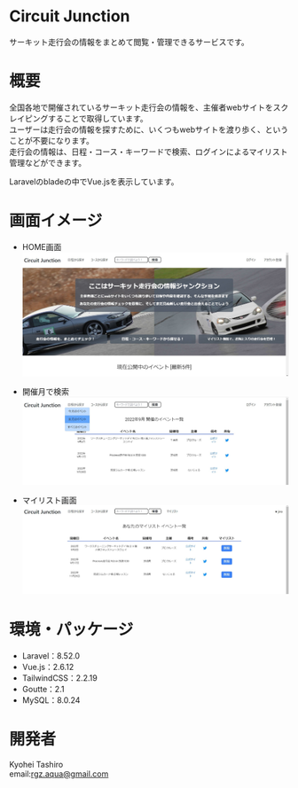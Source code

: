 # Circuit Junction

サーキット走行会の情報をまとめて閲覧・管理できるサービスです。

# 概要

全国各地で開催されているサーキット走行会の情報を、主催者webサイトをスクレイピングすることで取得しています。<br>
ユーザーは走行会の情報を探すために、いくつもwebサイトを渡り歩く、ということが不要になります。<br>
走行会の情報は、日程・コース・キーワードで検索、ログインによるマイリスト管理などができます。<br>

Laravelのbladeの中でVue.jsを表示しています。

# 画面イメージ
- HOME画面
![HOME画面](./68747470733a2f2f71696974612d696d6167652d73746f72652e73332e61702d6e6f727468656173742d312e616d617a6f6e6177732e636f6d2f302f323831333835312f65353835633636642d376631662d656139632d323331612d6638643739633238613932352e6a70.jpg)

- 開催月で検索
![開催月で検索](./68747470733a2f2f71696974612d696d6167652d73746f72652e73332e61702d6e6f727468656173742d312e616d617a6f6e6177732e636f6d2f302f323831333835312f65376661336632662d353965642d383731332d366462362d3538396236336361356531382e6a70.jpg)
- マイリスト画面
![マイリスト画面](./68747470733a2f2f71696974612d696d6167652d73746f72652e73332e61702d6e6f727468656173742d312e616d617a6f6e6177732e636f6d2f302f323831333835312f63383966336538362d326166382d623537342d386663302d6539366335633236316662332e6a70.jpg)


# 環境・パッケージ
- Laravel：8.52.0
- Vue.js：2.6.12
- TailwindCSS：2.2.19
- Goutte：2.1
- MySQL：8.0.24

# 開発者

Kyohei Tashiro<br>
email:rgz.aqua@gmail.com


